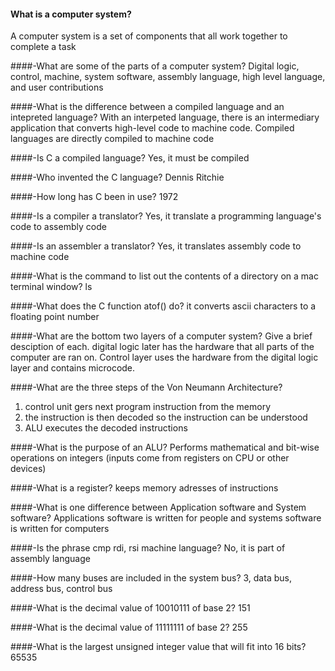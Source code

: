 #### What is a computer system?
A computer system is a set of components that all work together to complete a task

####-What are some of the parts of a computer system?
Digital logic, control, machine, system software, assembly language, high level language, and user contributions

####-What is the difference between a compiled language and an intepreted language?
With an interpeted language, there is an intermediary application that converts high-level code to machine code. Compiled languages are directly compiled to machine code

####-Is C a compiled language?
Yes, it must be compiled 

####-Who invented the C language?
Dennis Ritchie

####-How long has C been in use?
1972

####-Is a compiler a translator?
Yes, it translate a programming language's code to assembly code

####-Is an assembler a translator?
Yes, it translates assembly code to machine code

####-What is the command to list out the contents of a directory on a mac terminal window?
ls

####-What does the C function atof() do?
it converts ascii characters to a floating point number

####-What are the bottom two layers of a computer system? Give a brief desciption of each.
digital logic later has the hardware that all parts of the computer are ran on. Control layer uses the hardware from the digital logic layer and contains microcode.

####-What are the three steps of the Von Neumann Architecture?
1. control unit gers next program instruction from the memory
2. the instruction is then decoded so the instruction can be understood
3. ALU executes the decoded instructions

####-What is the purpose of an ALU?
Performs mathematical and bit-wise operations  on integers (inputs come from registers on CPU or other devices)

####-What is a register?
keeps memory adresses of instructions

####-What is one difference between Application software and System software?
Applications software is written for people  and systems software is written for computers

####-Is the phrase cmp rdi, rsi machine language?
No, it is part of assembly language

####-How many buses are included in the system bus?
3, data bus, address bus, control bus

####-What is the decimal value of 10010111 of base 2?
151

####-What is the decimal value of 11111111 of base 2?
255

####-What is the largest unsigned integer value that will fit into 16 bits?
65535
